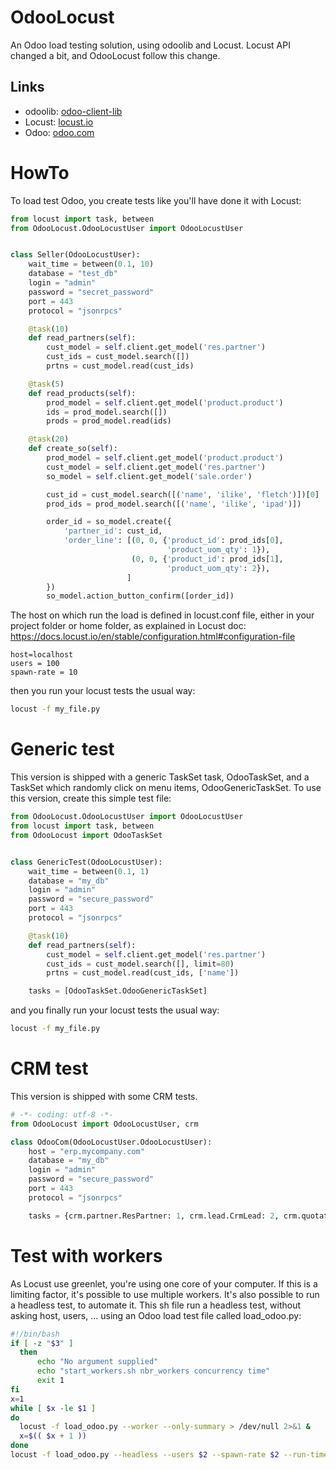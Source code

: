 # OdooLocust

An Odoo load testing solution, using odoolib and Locust. Locust API changed a bit, and OdooLocust follow this change.

## Links

* odoolib: <a href="https://github.com/odoo/odoo-client-lib">odoo-client-lib</a>
* Locust: <a href="http://locust.io">locust.io</a>
* Odoo: <a href="https://odoo.com">odoo.com</a>

# HowTo

To load test Odoo, you create tests like you'll have done it with Locust:

```python
from locust import task, between
from OdooLocust.OdooLocustUser import OdooLocustUser


class Seller(OdooLocustUser):
    wait_time = between(0.1, 10)
    database = "test_db"
    login = "admin"
    password = "secret_password"
    port = 443
    protocol = "jsonrpcs"

    @task(10)
    def read_partners(self):
        cust_model = self.client.get_model('res.partner')
        cust_ids = cust_model.search([])
        prtns = cust_model.read(cust_ids)

    @task(5)
    def read_products(self):
        prod_model = self.client.get_model('product.product')
        ids = prod_model.search([])
        prods = prod_model.read(ids)

    @task(20)
    def create_so(self):
        prod_model = self.client.get_model('product.product')
        cust_model = self.client.get_model('res.partner')
        so_model = self.client.get_model('sale.order')

        cust_id = cust_model.search([('name', 'ilike', 'fletch')])[0]
        prod_ids = prod_model.search([('name', 'ilike', 'ipad')])

        order_id = so_model.create({
            'partner_id': cust_id,
            'order_line': [(0, 0, {'product_id': prod_ids[0],
                                   'product_uom_qty': 1}),
                           (0, 0, {'product_id': prod_ids[1],
                                   'product_uom_qty': 2}),
                          ]
        })
        so_model.action_button_confirm([order_id])
```

The host on which run the load is defined in locust.conf file, either in your project folder or home folder, as explained in Locust doc:
https://docs.locust.io/en/stable/configuration.html#configuration-file

```
host=localhost
users = 100
spawn-rate = 10
```

then you run your locust tests the usual way:

```bash
locust -f my_file.py
```

# Generic test

This version is shipped with a generic TaskSet task, OdooTaskSet, and a TaskSet which randomly click on menu items,
OdooGenericTaskSet.  To use this version, create this simple test file:

```python
from OdooLocust.OdooLocustUser import OdooLocustUser
from locust import task, between
from OdooLocust import OdooTaskSet


class GenericTest(OdooLocustUser):
    wait_time = between(0.1, 1)
    database = "my_db"
    login = "admin"
    password = "secure_password"
    port = 443
    protocol = "jsonrpcs"

    @task(10)
    def read_partners(self):
        cust_model = self.client.get_model('res.partner')
        cust_ids = cust_model.search([], limit=80)
        prtns = cust_model.read(cust_ids, ['name'])

    tasks = [OdooTaskSet.OdooGenericTaskSet]
```

and you finally run your locust tests the usual way:

```bash
locust -f my_file.py
```

# CRM test

This version is shipped with some CRM tests.

```python
# -*- coding: utf-8 -*-
from OdooLocust import OdooLocustUser, crm

class OdooCom(OdooLocustUser.OdooLocustUser):
    host = "erp.mycompany.com"
    database = "my_db"
    login = "admin"
    password = "secure_password"
    port = 443
    protocol = "jsonrpcs"

    tasks = {crm.partner.ResPartner: 1, crm.lead.CrmLead: 2, crm.quotation.SaleOrder: 1}
```

# Test with workers

As Locust use greenlet, you're using one core of your computer. If this is a limiting factor, it's possible to use multiple workers. It's 
also possible to run a headless test, to automate it. This sh file run a headless test, without asking host, users, ... using an Odoo load 
test file called load_odoo.py:

```bash
#!/bin/bash
if [ -z "$3" ]
  then
      echo "No argument supplied"
      echo "start_workers.sh nbr_workers concurrency time"
      exit 1
fi
x=1
while [ $x -le $1 ]
do
  locust -f load_odoo.py --worker --only-summary > /dev/null 2>&1 &
  x=$(( $x + 1 ))
done
locust -f load_odoo.py --headless --users $2 --spawn-rate $2 --run-time $3m --master --expect-workers=$1
```
